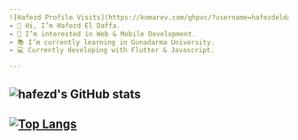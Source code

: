 ```yaml
---
![Hafezd Profile Visits](https://komarev.com/ghpvc/?username=hafezdeldaffa&color=000000&label=Profile+Visit's) &nbsp;&nbsp; [<img alt="Gmail" src="https://img.shields.io/badge/Gmail-D14836?style=for-the-badge&logo=gmail&logoColor=white" />](https://mail.google.com/mail/?view=cm&fs=1&to=hafezdeldaffa9@gmail.com) &nbsp;&nbsp; [<img alt="LinkedIn" src="https://img.shields.io/badge/linkedin-%230077B5.svg?style=for-the-badge&logo=linkedin&logoColor=white"/>](https://linkedin.com/in/hafezdeldaffa)
- 👋 Hi, I’m Hafezd El Daffa.
- 👀 I’m interested in Web & Mobile Development.
- 📚 I’m currently learning in Gunadarma University.
- 💻 Currently developing with Flutter & Javascript.

---
```

![hafezd's GitHub stats](https://github-readme-stats.vercel.app/api?username=hafezdeldaffa&show_icons=true&theme=gotham)
---
[![Top Langs](https://github-readme-stats.vercel.app/api/top-langs/?username=hafezdeldaffa&layout=compact)](https://github.com/anuraghazra/github-readme-stats)
---


<!---
hafezdeldaffa/hafezdeldaffa is a ✨ special ✨ repository because its `README.md` (this file) appears on your GitHub profile.
You can click the Preview link to take a look at your changes.
--->

